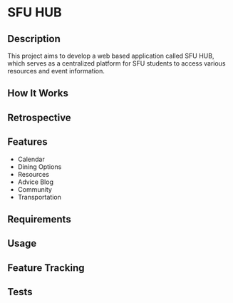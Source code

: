 # SFU HUB
## Description
This project aims to develop a web based application called SFU HUB, which serves as a centralized platform for SFU students to access various resources and event information. 

## How It Works

## Retrospective

## Features
- Calendar
- Dining Options
- Resources
- Advice Blog
- Community
- Transportation

## Requirements

## Usage

## Feature Tracking

## Tests
